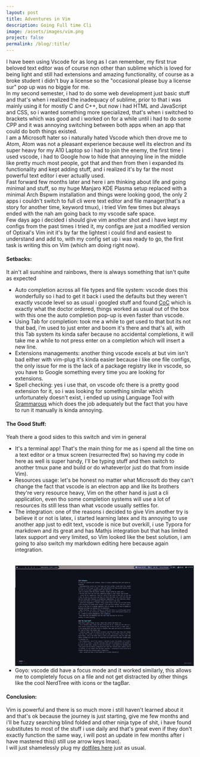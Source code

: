 ```yaml
---
layout: post
title: Adventures in Vim
description: Going Full time Cli
image: /assets/images/vim.png
project: false
permalink: /blog/:title/
---
```



I have been using Vscode for as long as I can remember, my first true beloved
text editor was of course non other than sublime which is loved for being light
and still had extensions and amazing functionality, of course as a broke student
i didn't buy a license so the "occasional please buy a license sur" pop up was no
biggie for me. <br>
In my second semester, i had to do some web development just basic stuff and
that's when i realized the inadequacy of sublime, prior to that i was mainly
using it for mostly C and C++, but now i had HTML and  JavaScript and CSS, so i
wanted something more specialized, that's when i switched to brackets which was
good and i worked on for a while until i had to do some CPP and it was annoying
switching between both apps when an app that could do both things existed.<br>
I am a Microsoft hater so i naturally hated Vscode which then drove me to Atom,
Atom was not a pleasant experience because well its electron and its super heavy
for my A10 Laptop so i had to join the enemy, the first time i used vscode, i
had to Google how to hide that annoying line in the middle like pretty much most
people, got that and then from then i expanded its functionality and kept adding
stuff, and i realized it's by far the most powerful text editor i ever actually
used.<br>
Fast forward few months later and here i am thinking about life and
going minimal and stuff, so my huge Manjaro KDE Plasma setup replaced with a
minimal Arch Bspwm installation and things were looking good, the only 2 apps i
couldn't switch to full cli were text editor and file manager(that's a story for
another time, keyword tmux), i tried Vim few times but always ended with the nah
am going back to my vscode safe space.<br>
Few days ago i decided i should give vim another shot and i have kept my configs
from the past times  i tried it, my configs are just a modified version of
Optixal's Vim init it's by far the lightest i could find and easiest to
understand and add to, with my config set up i was ready to go, the first task
is writing this on Vim (which am doing right now). <br>

#### Setbacks:
It ain't all sunshine and rainbows, there is always something that isn't quite as
expected

- Auto completion across all file types and file system: vscode does this
  wonderfully so i had to get it back i used the defaults but they weren't
  exactly vscode level so as usual i googled stuff and found
  [CoC](https://github.com/neoclide/coc.nvim) which is exactly what the doctor ordered,
  things worked as usual out of the box with
  this one the auto completion pop-up is even faster than vscode. <br>
- Using Tab for completion: took me a while to get used to that but its not
  that bad, i'm used to just enter and boom it's there and that's all, with this
  Tab system its kinda safer because no accidental completions, it will take
  me a while to not press enter on a completion which will insert a new
  line.<br>
- Extensions managements: another thing vscode excels at but vim isn't bad
 either with vim-plug it's kinda easier because i like one file configs, the
 only issue for me is the lack of a package registry like in vscode, so you have
 to Google something every time you are looking for extensions. <br>
- Spell checking: yes i use that, on vscode ofc there is a pretty good extension
 for it, so i was looking for something similar which unfortunately doesn't
 exist, i ended up using Language Tool with
 [Grammarous](https://github.com/rhysd/vim-grammarous) which does the job
 adequately but the fact that you have to run it manually is kinda annoying.

#### The Good Stuff:
Yeah there a good sides to this switch and vim in general
- It's a terminal app! That's the main thing for me as i spend all the time on a
 text editor or a tmux screen (resurrected ftw) so having my code in here as
 well is super handy, I'll be typing stuff and then switch to another tmux pane
 and build or do whatever(or just do that from inside Vim).<br>
- Resources usage: let's be honest no matter what Microsoft do they can't change
 the fact that vscode is an electron app and like  its brothers they're very
 resource heavy, Vim on the other hand is just a cli application, even tho some
 completion systems will use a lot of resources its still less than what vscode
 usually settles for.<br>
- The integration: one of the reasons i decided to give Vim another try is
 believe it or not is latex, i started learning latex and its annoying to use
 another app just to edit text, vscode is nice but overkill, i use Typora for
 markdown and its great and has Mathjs integration but that has limited latex
 support and very limited, so Vim looked like the best solution, i am going to
 also switch my markdown editing here because again integration.
    <br><br><br>
    <img src="/assets/images/goyo.png">
- Goyo: vscode did have a focus mode and it worked similarly, this allows me to
 completely focus on a file and not get distracted by other things like the
 cool NerdTree with icons or the tagBar.


#### Conclusion:
Vim is powerful and there is so much more i still haven't learned about it and
that's ok because the journey is just starting, give me few months and i'll be
fuzzy searching blind folded and other ninja type of shit, i have found
substitutes to most of the stuff i use daily and that's great even if they don't
exactly function the same way, i will post an update in few months after i have
mastered this(i still use arrow keys lmao).<br>
I will just shamelessly plug my [dotfiles here](https://github.com/Blacksuan19/Dotfiles) just as usual.
